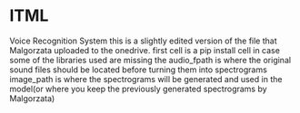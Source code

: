 # ITML
Voice Recognition System
this is a slightly edited version of the file that Malgorzata uploaded to the onedrive.
first cell is a pip install cell in case some of the libraries used are missing
the audio_fpath is where the original sound files should be located before turning them into spectrograms
image_path is where the spectrograms will be generated and used in the model(or where you keep the previously generated spectrograms by Malgorzata)
